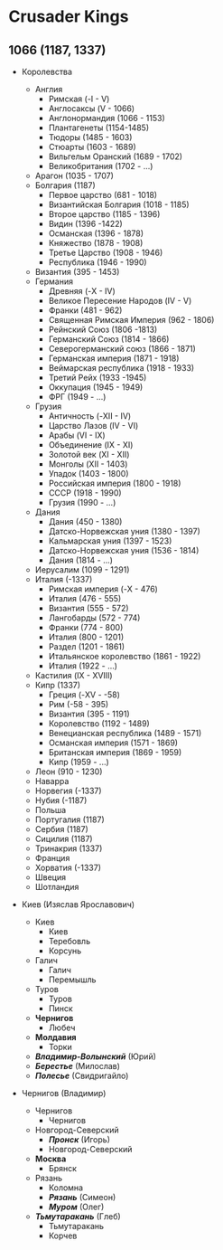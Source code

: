 # Crusader Kings

## 1066 (1187, 1337)

* Королевства
    * Англия
        * Римская (-I - V)
        * Англосаксы (V - 1066)
        * Англонормандия (1066 - 1153)
        * Плантагенеты (1154-1485)
        * Тюдоры (1485 - 1603)
        * Стюарты (1603 - 1689)
        * Вильгельм Оранский (1689 - 1702)
        * Великобритания (1702 - ...)
    * Арагон (1035 - 1707)
    * Болгария (1187)
        * Первое царство (681 - 1018)
        * Византийская Болгария (1018 - 1185)
        * Второе царство (1185 - 1396)
        * Видин (1396 -1422)
        * Османская (1396 - 1878)
        * Княжество (1878 - 1908)
        * Третье Царство (1908 - 1946)
        * Республика (1946 - 1990)
    * Византия (395 - 1453)
    * Германия
        * Древняя (-X - IV)
        * Великое Пересение Народов (IV - V)
        * Франки (481 - 962)
        * Священная Римская Империя (962 - 1806)
        * Рейнский Союз (1806 -1813)
        * Германский Союз (1814 - 1866)
        * Северогерманский союз (1866 - 1871)
        * Германская империя (1871 - 1918)
        * Веймарская республика (1918 - 1933)
        * Третий Рейх (1933 -1945)
        * Оккупация (1945 - 1949)
        * ФРГ (1949 - ...)
    * Грузия
        * Античность (-XII - IV)
        * Царство Лазов (IV - VI)
        * Арабы (VI - IX)
        * Объединение (IX - XI)
        * Золотой век (XI - XII)
        * Монголы (XII - 1403)
        * Упадок (1403 - 1800)
        * Российская империя (1800 - 1918)
        * СССР (1918 - 1990)
        * Грузия (1990 - ...)
    * Дания
        * Дания (450 - 1380)
        * Датско-Норвежская уния (1380 - 1397)
        * Кальмарская уния (1397 - 1523)
        * Датско-Норвежская уния (1536 - 1814)
        * Дания (1814 - ...)
    * Иерусалим (1099 - 1291)
    * Италия (-1337)
        * Римская империя (-X - 476)
        * Италия (476 - 555)
        * Византия (555 - 572)
        * Лангобарды (572 - 774)
        * Франки (774 - 800)
        * Италия (800 - 1201)
        * Раздел (1201 - 1861)
        * Итальянское королевство (1861 -  1922)
        * Италия (1922 - ...)
    * Кастилия (IX - XVIII)
    * Кипр (1337)
        * Греция (-XV - -58)
        * Рим (-58 - 395)
        * Византия (395 - 1191)
        * Королевство (1192 - 1489)
        * Венецианская республика (1489 - 1571)
        * Османская империя (1571 - 1869)
        * Британская империя (1869 - 1959)
        * Кипр (1959 - ...)
    * Леон (910 - 1230)
    * Наварра
    * Норвегия (-1337)
    * Нубия (-1187)
    * Польша
    * Португалия (1187)
    * Сербия (1187)
    * Сицилия (1187)
    * Тринакрия (1337)
    * Франция
    * Хорватия (-1337)
    * Швеция
    * Шотландия

* Киев (Изяслав Ярославович)
    * Киев
        * Киев
        * Теребовль
        * Корсунь
    * Галич
        * Галич
        * Перемышль
    * Туров
        * Туров
        * Пинск
    * **Чернигов**
        * Любеч
    * **Молдавия**
        * Торки
    * ***Владимир-Волынский*** (Юрий)
    * ***Берестье*** (Милослав)
    * ***Полесье*** (Свидригайло)
* Чернигов (Владимир)
    * Чернигов
        * Чернигов
    * Новгород-Северский
        * ***Пронск*** (Игорь)
        * Новгород-Северский
    * **Москва**
        * Брянск
    * Рязань
        * Коломна
        * ***Рязань*** (Симеон)
        * ***Муром*** (Олег)
    * ***Тьмутаракань*** (Глеб)
        * Тьмутаракань
        * Корчев
  